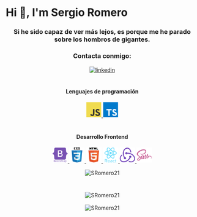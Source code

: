 # Hi 👋, I'm Sergio Romero
<h3 align="center">
 Si he sido capaz de ver más lejos, es porque me he parado sobre los hombros de gigantes.
<h3 align="center">Contacta conmigo: </h3>
<p align="center">
  <a href="https://www.linkedin.com/in/sergio-romero-b40441206/" target="blank"><img align="center" src="https://raw.githubusercontent.com/rahuldkjain/github-profile-readme-generator/master/src/images/icons/Social/linked-in-alt.svg" alt="linkedin" height="40" width="40" /></a>
</p>
<h1></h1>
<h4 align="center">Lenguajes de programación</h4>
<p align="center">
  <a href="https://developer.mozilla.org/en-US/docs/Web/JavaScript" target="_blank" rel="noreferrer"> <img src="https://raw.githubusercontent.com/devicons/devicon/master/icons/javascript/javascript-original.svg" alt="javascript" width="40" height="40"/> </a>
  <a href="https://www.typescriptlang.org/" target="_blank" rel="noreferrer"> <img src="https://raw.githubusercontent.com/devicons/devicon/master/icons/typescript/typescript-original.svg" alt="typescript" width="40" height="40"/> </a>
</p>
<h1></h1>
<h4 align="center">Desarrollo Frontend</h4>
<p align="center">
  <a href="https://getbootstrap.com" target="_blank" rel="noreferrer"> <img src="https://raw.githubusercontent.com/devicons/devicon/master/icons/bootstrap/bootstrap-plain-wordmark.svg" alt="bootstrap" width="40" height="40"/> </a>
  <a href="https://www.w3schools.com/css/" target="_blank" rel="noreferrer"> <img src="https://raw.githubusercontent.com/devicons/devicon/master/icons/css3/css3-original-wordmark.svg" alt="css3" width="40" height="40"/> </a>
  <a href="https://www.w3.org/html/" target="_blank" rel="noreferrer"> <img src="https://raw.githubusercontent.com/devicons/devicon/master/icons/html5/html5-original-wordmark.svg" alt="html5" width="40" height="40"/> </a>
  <a href="https://reactjs.org/" target="_blank" rel="noreferrer"> <img src="https://raw.githubusercontent.com/devicons/devicon/master/icons/react/react-original-wordmark.svg" alt="react" width="40" height="40"/> </a>
  <a href="https://redux.js.org" target="_blank" rel="noreferrer"> <img src="https://raw.githubusercontent.com/devicons/devicon/master/icons/redux/redux-original.svg" alt="redux" width="40" height="40"/> </a> <a href="https://sass-lang.com" target="_blank" rel="noreferrer"> <img src="https://raw.githubusercontent.com/devicons/devicon/master/icons/sass/sass-original.svg" alt="sass" width="40" height="40"/> </a>
</p>
<p align="center">
  <img align="center" src="https://github-readme-stats.vercel.app/api/top-langs?username=SRomero21&show_icons=true&locale=en&layout=compact" alt="SRomero21" />
</p>
<h1></h1>
<p align="center">
  <img align="center" src="https://github-readme-stats.vercel.app/api?username=SRomero21&show_icons=true&locale=en" alt="SRomero21" />
</p>
<p align="center">
  <img align="center" src="https://github-readme-streak-stats.herokuapp.com/?user=SRomero21&" alt="SRomero21" />
</p>
